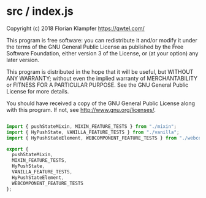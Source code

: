 # src / index.js
Copyright (c) 2018 Florian Klampfer <https://qwtel.com/>

This program is free software: you can redistribute it and/or modify
it under the terms of the GNU General Public License as published by
the Free Software Foundation, either version 3 of the License, or
(at your option) any later version.

This program is distributed in the hope that it will be useful,
but WITHOUT ANY WARRANTY; without even the implied warranty of
MERCHANTABILITY or FITNESS FOR A PARTICULAR PURPOSE.  See the
GNU General Public License for more details.

You should have received a copy of the GNU General Public License
along with this program.  If not, see <http://www.gnu.org/licenses/>.


```js

import { pushStateMixin, MIXIN_FEATURE_TESTS } from "./mixin";
import { HyPushState, VANILLA_FEATURE_TESTS } from "./vanilla";
import { HyPushStateElement, WEBCOMPONENT_FEATURE_TESTS } from "./webcomponent";

export {
  pushStateMixin,
  MIXIN_FEATURE_TESTS,
  HyPushState,
  VANILLA_FEATURE_TESTS,
  HyPushStateElement,
  WEBCOMPONENT_FEATURE_TESTS
};
```


